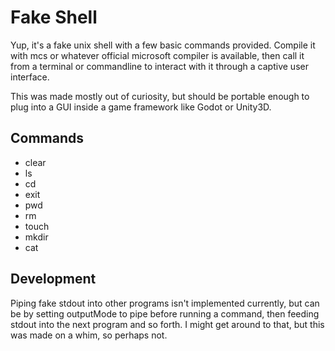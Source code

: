 # Fake Shell

Yup, it's a fake unix shell with a few basic commands provided.
Compile it with mcs or whatever official microsoft compiler is available,
then call it from a terminal or commandline to interact with it through a captive
user interface.

This was made mostly out of curiosity, but should be portable enough to plug into a GUI inside a game framework like Godot or Unity3D.

## Commands

- clear
- ls
- cd
- exit
- pwd
- rm
- touch
- mkdir
- cat

## Development

Piping fake stdout into other programs isn't implemented currently, but can be by setting outputMode to pipe before running a command, then feeding stdout into the next program and so forth. I might get around to that, but this was made on a whim, so perhaps not.
